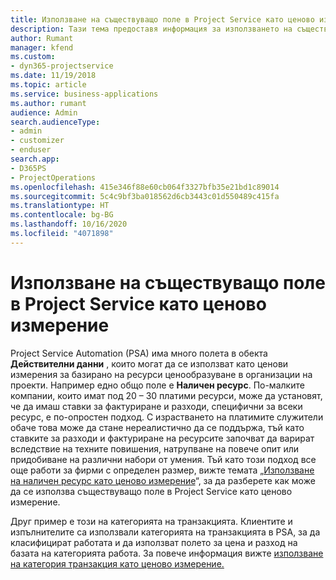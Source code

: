 ```yaml
---
title: Използване на съществуващо поле в Project Service като ценово измерение
description: Тази тема предоставя информация за използването на съществуващи полета в Project Service като ценови измерения.
author: Rumant
manager: kfend
ms.custom:
- dyn365-projectservice
ms.date: 11/19/2018
ms.topic: article
ms.service: business-applications
ms.author: rumant
audience: Admin
search.audienceType:
- admin
- customizer
- enduser
search.app:
- D365PS
- ProjectOperations
ms.openlocfilehash: 415e346f88e60cb064f3327bfb35e21bd1c89014
ms.sourcegitcommit: 5c4c9bf3ba018562d6cb3443c01d550489c415fa
ms.translationtype: HT
ms.contentlocale: bg-BG
ms.lasthandoff: 10/16/2020
ms.locfileid: "4071898"
---
```

# <a name="use-an-existing-field-in-project-service-as-a-pricing-dimension"></a>Използване на съществуващо поле в Project Service като ценово измерение

Project Service Automation (PSA) има много полета в обекта **Действителни данни** , които могат да се използват като ценови измерения за базирано на ресурси ценообразуване в организации на проекти. Например едно общо поле е **Наличен ресурс**. По-малките компании, които имат под 20 – 30 платими ресурси, може да установят, че да имаш ставки за фактуриране и разходи, специфични за всеки ресурс, е по-опростен подход. С израстването на платимите служители обаче това може да стане нереалистично да се поддържа, тъй като ставките за разходи и фактуриране на ресурсите започват да варират вследствие на техните повишения, натрупване на повече опит или придобиване на различни набори от умения. Тъй като този подход все още работи за фирми с определен размер, вижте темата „[Използване на наличен ресурс като ценово измерение](bookable-resource-pricing-dimension.md)“, за да разберете как може да се използва съществуващо поле в Project Service като ценово измерение.

Друг пример е този на категорията на транзакцията. Клиентите и изпълнителите са използвали категорията на транзакцията в PSA, за да класифицират работата и да използват полето за цена и разход на базата на категорията работа. За повече информация вижте [използване на категория транзакция като ценово измерение.](transaction-category-pricing-dimension.md)
